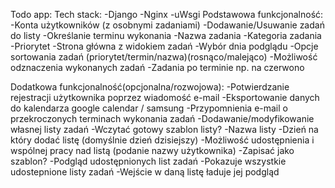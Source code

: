 Todo app:
Tech stack:
	-Django
	-Nginx
	-uWsgi
Podstawowa funkcjonalność:
	-Konta użytkowników (z osobnymi zadaniami)
	-Dodawanie/Usuwanie zadań do listy
		-Określanie terminu wykonania
		-Nazwa zadania
		-Kategoria zadania
		-Priorytet
	-Strona główna z widokiem zadań
		-Wybór dnia podglądu
		-Opcje sortowania zadań (priorytet/termin/nazwa)(rosnąco/malejąco)
		-Możliwość odznaczenia wykonanych zadań
		-Zadania po terminie np. na czerwono
	
Dodatkowa funkcjonalność(opcjonalna/rozwojowa):
	-Potwierdzanie rejestracji użytkownika poprzez wiadomość e-mail
	-Eksportowanie danych do kalendarza google calendar / samsung
	-Przypomnienia e-mail o przekroczonych terminach wykonania zadań
	-Dodawanie/modyfikowanie własnej listy zadań
		-Wczytać gotowy szablon listy?
		-Nazwa listy
		-Dzień na który dodać listę (domyślnie dzień dzisiejszy)
		-Możliwość udostępnienia i wspólnej pracy nad listą (podanie nazwy użytkownika)
		-Zapisać jako szablon?
	-Podgląd udostępnionych list zadań
		-Pokazuje wszystkie udostepnione listy zadań
		-Wejście w daną listę ładuje jej podgląd
		

